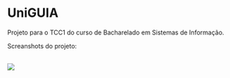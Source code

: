 # UniGUIA
Projeto para o TCC1 do curso de Bacharelado em Sistemas de Informação.
<br/>
<p>Screanshots do projeto:</p>
<br/>
<img src="https://drive.google.com/drive/u/0/folders/1XrwRnaNH1NA7WFalcFNVIqyXGB8mbXFK">
